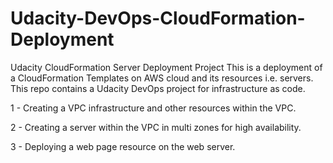 # Udacity-DevOps-CloudFormation-Deployment
Udacity CloudFormation Server Deployment Project
This is a deployment of a CloudFormation Templates on AWS cloud and its resources i.e. servers.
This  repo contains a Udacity DevOps project for infrastructure as code.	

1 - Creating a VPC infrastructure and other resources within the VPC.	

2 - Creating a server  within the VPC in multi zones for  high availability.

3 - Deploying a web  page resource on the web server.
